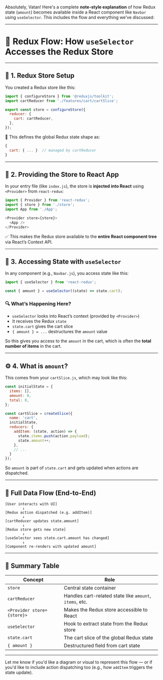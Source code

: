 Absolutely, Vatan! Here's a complete **note-style explanation** of how Redux state (`amount`) becomes available inside a React component like `Navbar` using `useSelector`. This includes the flow and everything we've discussed:

---

# 📘 Redux Flow: How `useSelector` Accesses the Redux Store

---

## 🔰 1. Redux Store Setup

You created a Redux store like this:

```js
import { configureStore } from '@reduxjs/toolkit';
import cartReducer from './features/cart/cartSlice';

export const store = configureStore({
  reducer: {
    cart: cartReducer,
  },
});
```

🔹 This defines the global Redux state shape as:

```js
{
  cart: { ... }  // managed by cartReducer
}
```

---

## 🧱 2. Providing the Store to React App

In your entry file (like `index.js`), the store is **injected into React** using `<Provider>` from `react-redux`:

```js
import { Provider } from 'react-redux';
import { store } from './store';
import App from './App';

<Provider store={store}>
  <App />
</Provider>
```

✅ This makes the Redux store available to the **entire React component tree** via React’s Context API.

---

## 🎣 3. Accessing State with `useSelector`

In any component (e.g., `Navbar.js`), you access state like this:

```js
import { useSelector } from 'react-redux';

const { amount } = useSelector((state) => state.cart);
```

### 🔍 What’s Happening Here?

* `useSelector` looks into React’s context (provided by `<Provider>`)
* It receives the Redux `state`
* `state.cart` gives the cart slice
* `{ amount } = ...` destructures the `amount` value

So this gives you access to the `amount` in the cart, which is often the **total number of items** in the cart.

---

## ⚙️ 4. What is `amount`?

This comes from your `cartSlice.js`, which may look like this:

```js
const initialState = {
  items: [],
  amount: 0,
  total: 0,
};

const cartSlice = createSlice({
  name: 'cart',
  initialState,
  reducers: {
    addItem: (state, action) => {
      state.items.push(action.payload);
      state.amount++;
    },
    // ...
  }
});
```

So `amount` is part of `state.cart` and gets updated when actions are dispatched.

---

## 🔄 Full Data Flow (End-to-End)

```plaintext
[User interacts with UI]
        ↓
[Redux action dispatched (e.g. addItem)]
        ↓
[cartReducer updates state.amount]
        ↓
[Redux store gets new state]
        ↓
[useSelector sees state.cart.amount has changed]
        ↓
[Component re-renders with updated amount]
```

---

## 🧠 Summary Table

| Concept                    | Role                                                    |
| -------------------------- | ------------------------------------------------------- |
| `store`                    | Central state container                                 |
| `cartReducer`              | Handles cart-related state like `amount`, `items`, etc. |
| `<Provider store={store}>` | Makes the Redux store accessible to React               |
| `useSelector`              | Hook to extract state from the Redux store              |
| `state.cart`               | The cart slice of the global Redux state                |
| `{ amount }`               | Destructured field from cart state                      |

---

Let me know if you'd like a diagram or visual to represent this flow — or if you'd like to include action dispatching too (e.g., how `addItem` triggers the state update).

